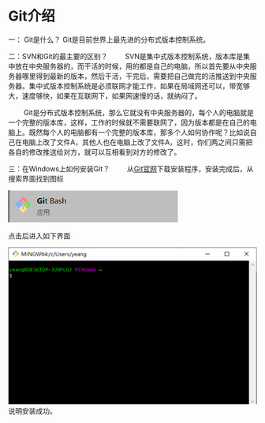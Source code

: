 #  Git介绍

一： Git是什么？
Git是目前世界上最先进的分布式版本控制系统。

二：SVN和Git的最主要的区别？
&nbsp;&nbsp;&nbsp;&nbsp;&nbsp;&nbsp;&nbsp;&nbsp;SVN是集中式版本控制系统，版本库是集中放在中央服务器的，而干活的时候，用的都是自己的电脑，所以首先要从中央服务器哪里得到最新的版本，然后干活，干完后，需要把自己做完的活推送到中央服务器。集中式版本控制系统是必须联网才能工作，如果在局域网还可以，带宽够大，速度够快，如果在互联网下，如果网速慢的话，就纳闷了。

&nbsp;&nbsp;&nbsp;&nbsp;&nbsp;&nbsp;&nbsp;&nbsp;Git是分布式版本控制系统，那么它就没有中央服务器的，每个人的电脑就是一个完整的版本库，这样，工作的时候就不需要联网了，因为版本都是在自己的电脑上。既然每个人的电脑都有一个完整的版本库，那多个人如何协作呢？比如说自己在电脑上改了文件A，其他人也在电脑上改了文件A，这时，你们两之间只需把各自的修改推送给对方，就可以互相看到对方的修改了。

三：在Windows上如何安装Git？
&nbsp;&nbsp;&nbsp;&nbsp;&nbsp;&nbsp;&nbsp;&nbsp;从[Git官网](https://git-scm.com/)下载安装程序，安装完成后，从搜索界面找到图标
<div align=left>
<img src="/pic/Git%20Bash.png"/>
</div>

点击后进入如下界面
<div align=left>
<img src="/pic/start.png"/>
</div>
说明安装成功。


